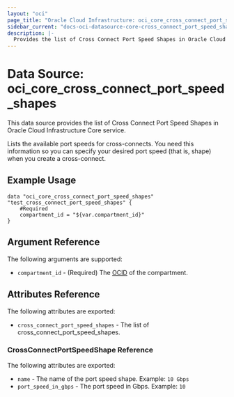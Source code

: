 ```yaml
---
layout: "oci"
page_title: "Oracle Cloud Infrastructure: oci_core_cross_connect_port_speed_shapes"
sidebar_current: "docs-oci-datasource-core-cross_connect_port_speed_shapes"
description: |-
  Provides the list of Cross Connect Port Speed Shapes in Oracle Cloud Infrastructure Core service
---
```


# Data Source: oci_core_cross_connect_port_speed_shapes
This data source provides the list of Cross Connect Port Speed Shapes in Oracle Cloud Infrastructure Core service.

Lists the available port speeds for cross-connects. You need this information
so you can specify your desired port speed (that is, shape) when you create a
cross-connect.


## Example Usage

```hcl
data "oci_core_cross_connect_port_speed_shapes" "test_cross_connect_port_speed_shapes" {
	#Required
	compartment_id = "${var.compartment_id}"
}
```

## Argument Reference

The following arguments are supported:

* `compartment_id` - (Required) The [OCID](https://docs.cloud.oracle.com/iaas/Content/General/Concepts/identifiers.htm) of the compartment.


## Attributes Reference

The following attributes are exported:

* `cross_connect_port_speed_shapes` - The list of cross_connect_port_speed_shapes.

### CrossConnectPortSpeedShape Reference

The following attributes are exported:

* `name` - The name of the port speed shape.  Example: `10 Gbps` 
* `port_speed_in_gbps` - The port speed in Gbps.  Example: `10` 

